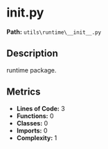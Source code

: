# __init__.py

**Path:** `utils\runtime\__init__.py`

## Description

runtime package.

## Metrics

- **Lines of Code:** 3
- **Functions:** 0
- **Classes:** 0
- **Imports:** 0
- **Complexity:** 1


